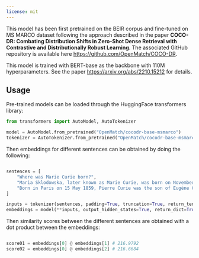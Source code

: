 ```yaml
---
license: mit
---
```


This model has been first pretrained on the BEIR corpus and fine-tuned on MS MARCO dataset following the approach described in the paper **COCO-DR: Combating Distribution Shifts in Zero-Shot Dense Retrieval with Contrastive and Distributionally Robust Learning**. The associated GitHub repository is available here https://github.com/OpenMatch/COCO-DR.

This model is trained with BERT-base as the backbone with 110M hyperparameters. See the paper https://arxiv.org/abs/2210.15212 for details.


## Usage

Pre-trained models can be loaded through the HuggingFace transformers library:

```python
from transformers import AutoModel, AutoTokenizer

model = AutoModel.from_pretrained("OpenMatch/cocodr-base-msmarco") 
tokenizer = AutoTokenizer.from_pretrained("OpenMatch/cocodr-base-msmarco") 
```

Then embeddings for different sentences can be obtained by doing the following:

```python

sentences = [
    "Where was Marie Curie born?",
    "Maria Sklodowska, later known as Marie Curie, was born on November 7, 1867.",
    "Born in Paris on 15 May 1859, Pierre Curie was the son of Eugène Curie, a doctor of French Catholic origin from Alsace."
]

inputs = tokenizer(sentences, padding=True, truncation=True, return_tensors="pt")
embeddings = model(**inputs, output_hidden_states=True, return_dict=True).hidden_states[-1][:, :1].squeeze(1) # the embedding of the [CLS] token after the final layer
```

Then similarity scores between the different sentences are obtained with a dot product between the embeddings:
```python

score01 = embeddings[0] @ embeddings[1] # 216.9792
score02 = embeddings[0] @ embeddings[2] # 216.6684
```


